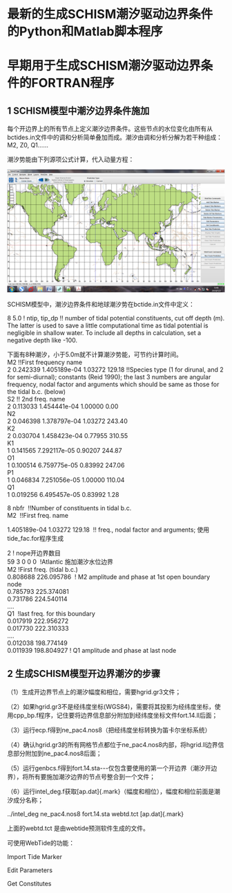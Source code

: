 # 最新的生成SCHISM潮汐驱动边界条件的Python和Matlab脚本程序



# 早期用于生成SCHISM潮汐驱动边界条件的FORTRAN程序
## 1 SCHISM模型中潮汐边界条件施加

每个开边界上的所有节点上定义潮汐边界条件。这些节点的水位变化由所有从bctides.in文件中的调和分析简单叠加而成。潮汐由调和分析分解为若干种组成：M2,
Z0, Q1......

潮汐势能由下列源项公式计算，代入动量方程：

![Tidal-potential-eq.png](./media/image1.png)

SCHISM模型中，潮汐边界条件和地球潮汐势在bctide.in文件中定义：

8 5.0 ! ntip, tip_dp !! number of tidal potential constituents, cut off
depth (m). The latter is used to save a little computational time as
tidal potential is negligible in shallow water. To include all depths in
calculation, set a negative depth like -100. 

下面有8种潮汐，小于5.0m就不计算潮汐势能，可节约计算时间。\
M2 !!First frequency name \
2 0.242339 1.405189e-04 1.03272 129.18 !!Species type (1 for dirunal,
and 2 for semi-diurnal); constants (Reid 1990); the last 3 numbers are
angular frequency, nodal factor and arguments which should be same as
those for the tidal b.c. (below) \
S2 !! 2nd freq. name\
2 0.113033 1.454441e-04 1.00000 0.00 \
N2\
2 0.046398 1.378797e-04 1.03272 243.40 \
K2\
2 0.030704 1.458423e-04 0.77955 310.55 \
K1\
1 0.141565 7.292117e-05 0.90207 244.87 \
O1\
1 0.100514 6.759775e-05 0.83992 247.06 \
P1\
1 0.046834 7.251056e-05 1.00000 110.04 \
Q1\
1 0.019256 6.495457e-05 0.83992 1.28 

8 nbfr  !!Number of constituents in tidal b.c. \
M2  !!First freq. name 

1.405189e-04 1.03272 129.18  !! freq., nodal factor and arguments;
使用tide_fac.for程序生成

2 ! nope开边界数目\
59 3 0 0 0  !Atlantic 施加潮汐水位边界\
M2 !First freq. (tidal b.c.)\
0.808688 226.095786  ! M2 amplitude and phase at 1st open boundary node\
0.785793 225.374081\
0.731786 224.540114\
\....\
Q1  !last freq. for this boundary\
0.017919 222.956272\
0.017730 222.310333\
\....\
0.012038 198.774149 \
0.011939 198.804927 ! Q1 amplitude and phase at last node

## 2 生成SCHISM模型开边界潮汐的步骤

（1）生成开边界节点上的潮汐幅度和相位，需要hgrid.gr3文件；

（2）如果hgrid.gr3不是经纬度坐标(WGS84)，需要将其投影为经纬度坐标，使用cpp_bp.f程序，记住要将边界信息部分附加到经纬度坐标文件fort.14.ll后面；

（3）运行ecp.f得到ne_pac4.nos8（把经纬度坐标转换为笛卡尔坐标系统）

（4）确认hgrid.gr3的所有网格节点都位于ne_pac4.nos8内部，将hgrid.ll边界信息部分附加到ne_pac4.nos8后面；

（5）运行genbcs.f得到fort.14.sta\-\--仅包含要使用的第一个开边界（潮汐开边界），将所有要施加潮汐边界的节点号整合到一个文件；

（6）运行intel_deg.f获取[ap.dat]{.mark}（幅度和相位），幅度和相位前面是潮汐成分名称；

../intel_deg ne_pac4.nos8 fort.14.sta webtd.tct [ap.dat]{.mark}

上面的webtd.tct 是由webtide预测软件生成的文件。

可使用WebTide的功能：

Import Tide Marker

Edit Parameters

Get Constitutes
